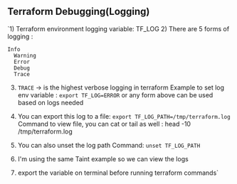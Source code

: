 ## Terraform Debugging(Logging)

`1) Terraform environment logging variable: TF_LOG
2) There are 5 forms of logging :
  ```
  Info
    Warning
    Error
    Debug
    Trace 
  ```

3) `TRACE` → is the highest verbose logging in terraform
Example to set log env variable : `export TF_LOG=ERROR` or any form above can be used based on logs needed

4) You can export this log to a file:
    `export TF_LOG_PATH=/tmp/terraform.log`
    Command to view file, you can cat or tail as well : head -10 /tmp/terraform.log

5) You can also unset the log path
    Command: `unset TF_LOG_PATH` 

6) I'm using the same Taint example so we can view the logs
7) export the variable on terminal before running terraform commands`
